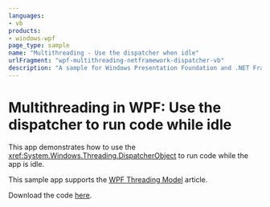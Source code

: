 ```yaml
---
languages:
- vb
products:
- windows-wpf
page_type: sample
name: "Multithreading - Use the dispatcher when idle"
urlFragment: "wpf-multithreading-netframework-dispatcher-vb"
description: "A sample for Windows Presentation Foundation and .NET Framework that uses the dispatcher to run code when the app is idle."
---
```


# Multithreading in WPF: Use the dispatcher to run code while idle

This app demonstrates how to use the <xref:System.Windows.Threading.DispatcherObject> to run code while the app is idle.

This sample app supports the [WPF Threading Model](https://learn.microsoft.com/dotnet/desktop/wpf/advanced/threading-model?view=netframeworkdesktop-4.8) article.

Download the code [here](github.com/dotnet/samples/tree/main/wpf/Threading/PrimeNumber/net48/vb/Code.zip).
